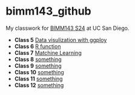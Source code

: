 # bimm143_github
My classwork for [BIMM143 S24](https://bioboot.github.io/bimm143_S24/schedule/#21) at UC San Diego.

- **Class 5** [Data visulization with ggploy](https://github.com/yal068/bimm143_github/tree/main/BIMM%20143%20lab%205)
- **Class 6** [R function](https://github.com/yal068/bimm143_github/tree/main/Class06%3A%20R%20function)
- **Class 7** [Matchine Learning](https://github.com/yal068/bimm143_github/tree/main/Class07%3A%20Matching%20Learning)
- **Class 8** [something](https://github.com/yal068/bimm143_github/tree/main/Class08)
- **Class 9** [something](https://github.com/yal068/bimm143_github/tree/main/Class08)
- **Class 10** [something](https://github.com/yal068/bimm143_github/tree/main/Class10)
- **Class 11** [something](https://github.com/yal068/bimm143_github/tree/main/Class08)
- **Class 12** [something](https://github.com/yal068/bimm143_github/tree/main/Class08)
